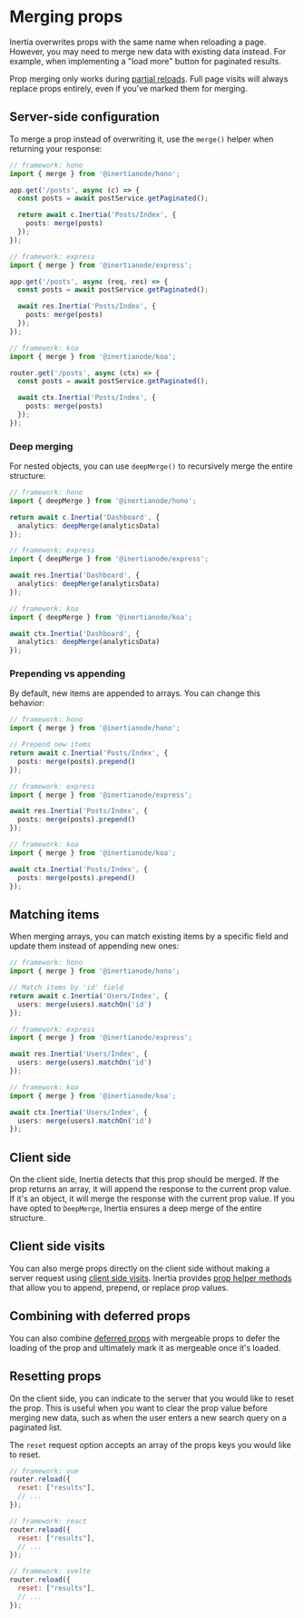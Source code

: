 # Merging props

Inertia overwrites props with the same name when reloading a page. However, you may need to merge new data with existing data instead. For example, when implementing a "load more" button for paginated results.

Prop merging only works during [partial reloads](/partial-reloads). Full page visits will always replace props entirely, even if you've marked them for merging.

## Server-side configuration

To merge a prop instead of overwriting it, use the `merge()` helper when returning your response:

```ts
// framework: hono
import { merge } from '@inertianode/hono';

app.get('/posts', async (c) => {
  const posts = await postService.getPaginated();

  return await c.Inertia('Posts/Index', {
    posts: merge(posts)
  });
});
```

```ts
// framework: express
import { merge } from '@inertianode/express';

app.get('/posts', async (req, res) => {
  const posts = await postService.getPaginated();

  await res.Inertia('Posts/Index', {
    posts: merge(posts)
  });
});
```

```ts
// framework: koa
import { merge } from '@inertianode/koa';

router.get('/posts', async (ctx) => {
  const posts = await postService.getPaginated();

  await ctx.Inertia('Posts/Index', {
    posts: merge(posts)
  });
});
```

### Deep merging

For nested objects, you can use `deepMerge()` to recursively merge the entire structure:

```ts
// framework: hono
import { deepMerge } from '@inertianode/hono';

return await c.Inertia('Dashboard', {
  analytics: deepMerge(analyticsData)
});
```

```ts
// framework: express
import { deepMerge } from '@inertianode/express';

await res.Inertia('Dashboard', {
  analytics: deepMerge(analyticsData)
});
```

```ts
// framework: koa
import { deepMerge } from '@inertianode/koa';

await ctx.Inertia('Dashboard', {
  analytics: deepMerge(analyticsData)
});
```

### Prepending vs appending

By default, new items are appended to arrays. You can change this behavior:

```ts
// framework: hono
import { merge } from '@inertianode/hono';

// Prepend new items
return await c.Inertia('Posts/Index', {
  posts: merge(posts).prepend()
});
```

```ts
// framework: express
import { merge } from '@inertianode/express';

await res.Inertia('Posts/Index', {
  posts: merge(posts).prepend()
});
```

```ts
// framework: koa
import { merge } from '@inertianode/koa';

await ctx.Inertia('Posts/Index', {
  posts: merge(posts).prepend()
});
```

## Matching items

When merging arrays, you can match existing items by a specific field and update them instead of appending new ones:

```ts
// framework: hono
import { merge } from '@inertianode/hono';

// Match items by 'id' field
return await c.Inertia('Users/Index', {
  users: merge(users).matchOn('id')
});
```

```ts
// framework: express
import { merge } from '@inertianode/express';

await res.Inertia('Users/Index', {
  users: merge(users).matchOn('id')
});
```

```ts
// framework: koa
import { merge } from '@inertianode/koa';

await ctx.Inertia('Users/Index', {
  users: merge(users).matchOn('id')
});
```

## Client side

On the client side, Inertia detects that this prop should be merged. If the prop returns an array, it will append the response to the current prop value. If it's an object, it will merge the response with the current prop value. If you have opted to `DeepMerge`, Inertia ensures a deep merge of the entire structure.

## Client side visits

You can also merge props directly on the client side without making a server request using [client side visits](/manual-visits#client-side-visits). Inertia provides [prop helper methods](/manual-visits#prop-helpers) that allow you to append, prepend, or replace prop
values.

## Combining with deferred props

You can also combine [deferred props](/deferred-props) with mergeable props to defer the loading of the prop and ultimately mark it as mergeable once it's loaded.

## Resetting props

On the client side, you can indicate to the server that you would like to reset the prop. This is useful when you want to clear the prop value before merging new data, such as when the user enters a new search query on a paginated list.

The `reset` request option accepts an array of the props keys you would like to reset.

```js
// framework: vue
router.reload({
  reset: ["results"],
  // ...
});
```

```js
// framework: react
router.reload({
  reset: ["results"],
  // ...
});
```

```js
// framework: svelte
router.reload({
  reset: ["results"],
  // ...
});
```
